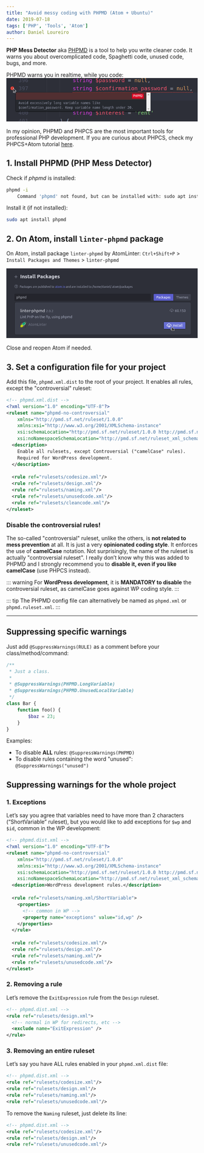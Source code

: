 ```yaml
---
title: "Avoid messy coding with PHPMD (Atom + Ubuntu)"
date: 2019-07-18
tags: ['PHP', 'Tools', 'Atom']
author: Daniel Loureiro
---
```

**PHP Mess Detector** aka [PHPMD](https://phpmd.org/) is a tool to help you write cleaner code. It warns you about overcomplicated code, Spaghetti code, unused code, bugs, and more.
<!-- more -->

PHPMD warns you in realtime, while you code:
![PHPMD showing a warning](./phpmd2.png)

In my opinion, PHPMD and PHPCS are the most important tools for professional PHP development. If you are curious about PHPCS, check my PHPCS+Atom tutorial [here](/2019/06/atom-phpcs-ubuntu/).

## 1. Install PHPMD (PHP Mess Detector)

Check if *phpmd* is installed:

```bash
phpmd -i
    Command 'phpmd' not found, but can be installed with: sudo apt install phpmd
```

Install it (if not installed):

```bash
sudo apt install phpmd
```

## 2. On Atom, install `linter-phpmd` package

On Atom, install package `linter-phpmd` by AtomLinter:
`Ctrl+Shift+P` > `Install Packages and Themes` > `linter-phpmd`

![PHPMD on Atom's install packages](./phpmd1.png)

Close and reopen Atom if needed.

## 3. Set a configuration file for your project

Add this file, `phpmd.xml.dist` to the root of your project. It enables all rules, except the "controversial" ruleset:

```xml
<!-- phpmd.xml.dist -->
<?xml version="1.0" encoding="UTF-8"?>
<ruleset name="phpmd-no-controversial"
    xmlns="http://pmd.sf.net/ruleset/1.0.0"
    xmlns:xsi="http://www.w3.org/2001/XMLSchema-instance"
    xsi:schemaLocation="http://pmd.sf.net/ruleset/1.0.0 http://pmd.sf.net/ruleset_xml_schema.xsd"
    xsi:noNamespaceSchemaLocation="http://pmd.sf.net/ruleset_xml_schema.xsd">
  <description>
    Enable all rulesets, except Controversial ("camelCase" rules).
    Required for WordPress development.
  </description>

  <rule ref="rulesets/codesize.xml"/>
  <rule ref="rulesets/design.xml"/>
  <rule ref="rulesets/naming.xml"/>
  <rule ref="rulesets/unusedcode.xml"/>
  <rule ref="rulesets/cleancode.xml"/>
</ruleset>
```

### Disable the controversial rules!

The so-called "controversial" ruleset, unlike the others, is **not related to mess prevention** at all. It is just a very **opinionated coding style**. It enforces the use of **camelCase** notation. Not surprisingly, the name of the ruleset is actually "controversial ruleset". I really don’t know why this was added to PHPMD and I strongly recommend you to **disable it, even if you like camelCase** (use PHPCS instead).

::: warning
For **WordPress development**, it is **MANDATORY to disable** the controversial ruleset, as camelCase goes against WP coding style.
:::

::: tip
The PHPMD config file can alternatively be named as `phpmd.xml` or `phpmd.ruleset.xml`.
:::

---

## Suppressing specific warnings

Just add `@SuppressWarnings(RULE)` as a comment before your class/method/command:

```php
/**
 * Just a class.
 *
 * @SuppressWarnings(PHPMD.LongVariable)
 * @SuppressWarnings(PHPMD.UnusedLocalVariable)
 */
class Bar {
    function foo() {
        $baz = 23;
    }
}
```

Examples:

- To disable **ALL** rules: `@SuppressWarnings(PHPMD)`
- To disable rules containing the word "unused": `@SuppressWarnings("unused")`

## Suppressing warnings for the whole project

### 1. Exceptions

Let’s say you agree that variables need to have more than 2 characters (“ShortVariable” ruleset), but you would like to add exceptions for `$wp` and `$id`, common in the WP development:

```xml
<!-- phpmd.dist.xml -->
<?xml version="1.0" encoding="UTF-8"?>
<ruleset name="phpmd-no-controversial"
    xmlns="http://pmd.sf.net/ruleset/1.0.0"
    xmlns:xsi="http://www.w3.org/2001/XMLSchema-instance"
    xsi:schemaLocation="http://pmd.sf.net/ruleset/1.0.0 http://pmd.sf.net/ruleset_xml_schema.xsd"
    xsi:noNamespaceSchemaLocation="http://pmd.sf.net/ruleset_xml_schema.xsd">
  <description>WordPress development rules.</description>

  <rule ref="rulesets/naming.xml/ShortVariable">
    <properties>
      <!-- common in WP -->
      <property name="exceptions" value="id,wp" />
    </properties>
  </rule>

  <rule ref="rulesets/codesize.xml"/>
  <rule ref="rulesets/design.xml"/>
  <rule ref="rulesets/naming.xml"/>
  <rule ref="rulesets/unusedcode.xml"/>
</ruleset>
```

### 2. Removing a rule

Let’s remove the `ExitExpression` rule from the `Design` ruleset.

```xml
<!-- phpmd.dist.xml -->
<rule ref="rulesets/design.xml">
  <!-- normal in WP for redirects, etc -->
  <exclude name="ExitExpression" />
</rule>
```

### 3. Removing an entire ruleset

Let’s say you have ALL rules enabled in your `phpmd.xml.dist` file:

```xml
<!-- phpmd.dist.xml -->
<rule ref="rulesets/codesize.xml"/>
<rule ref="rulesets/design.xml"/>
<rule ref="rulesets/naming.xml"/>
<rule ref="rulesets/unusedcode.xml"/>
```

To remove the `Naming` ruleset, just delete its line:

```xml
<!-- phpmd.dist.xml -->
<rule ref="rulesets/codesize.xml"/>
<rule ref="rulesets/design.xml"/>
<rule ref="rulesets/unusedcode.xml"/>
```
